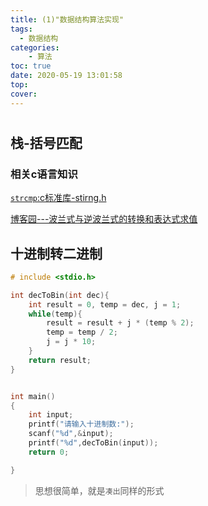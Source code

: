 ```yaml
---
title: (1)"数据结构算法实现"
tags:
  - 数据结构
categories:
	- 算法
toc: true
date: 2020-05-19 13:01:58
top:
cover:
---
```


#


## 栈-括号匹配

### 相关c语言知识

[`strcmp`:c标准库-stirng.h](https://www.runoob.com/cprogramming/c-function-strcmp.html)

[博客园---波兰式与逆波兰式的转换和表达式求值](https://www.cnblogs.com/lzyws739307453/p/12907662.html)



## 十进制转二进制

```c
# include <stdio.h>

int decToBin(int dec){
	int result = 0, temp = dec, j = 1;
	while(temp){
		result = result + j * (temp % 2);
		temp = temp / 2;
		j = j * 10;
	}
	return result;
}


int main()
{
	int input;
	printf("请输入十进制数:");
	scanf("%d",&input);
	printf("%d",decToBin(input));
	return 0;

}


```
>思想很简单，就是`凑出`同样的形式